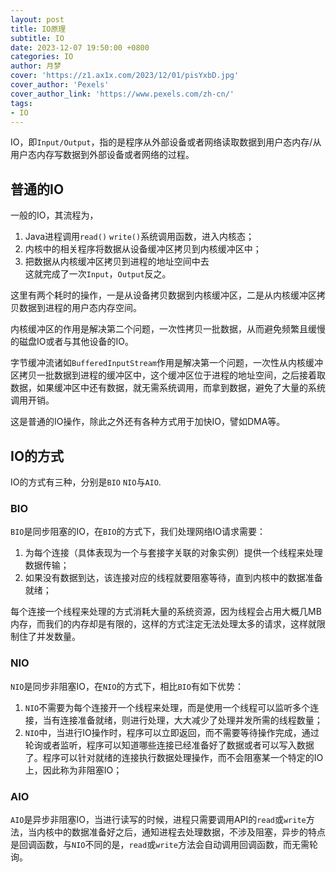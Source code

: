 ```yaml
---
layout: post
title: IO原理
subtitle: IO
date: 2023-12-07 19:50:00 +0800
categories: IO
author: 月梦
cover: 'https://z1.ax1x.com/2023/12/01/pisYxbD.jpg'
cover_author: 'Pexels'
cover_author_link: 'https://www.pexels.com/zh-cn/'
tags:
- IO  
---
```


IO，即`Input/Output`，指的是程序从外部设备或者网络读取数据到用户态内存/从用户态内存写数据到外部设备或者网络的过程。  

## 普通的IO
一般的IO，其流程为，  
1. Java进程调用`read()` `write()`系统调用函数，进入内核态；  
2. 内核中的相关程序将数据从设备缓冲区拷贝到内核缓冲区中；  
3. 把数据从内核缓冲区拷贝到进程的地址空间中去  
这就完成了一次`Input`，`Output`反之。  

这里有两个耗时的操作，一是从设备拷贝数据到内核缓冲区，二是从内核缓冲区拷贝数据到进程的用户态内存空间。  

内核缓冲区的作用是解决第二个问题，一次性拷贝一批数据，从而避免频繁且缓慢的磁盘IO或者与其他设备的IO。  

字节缓冲流诸如`BufferedInputStream`作用是解决第一个问题，一次性从内核缓冲区拷贝一批数据到进程的缓冲区中，这个缓冲区位于进程的地址空间，之后接着取数据，如果缓冲区中还有数据，就无需系统调用，而拿到数据，避免了大量的系统调用开销。  

这是普通的IO操作，除此之外还有各种方式用于加快IO，譬如DMA等。  

## IO的方式
IO的方式有三种，分别是`BIO` `NIO`与`AIO`.  
### BIO
`BIO`是同步阻塞的IO，在`BIO`的方式下，我们处理网络IO请求需要：  
1. 为每个连接（具体表现为一个与套接字关联的对象实例）提供一个线程来处理数据传输；
2. 如果没有数据到达，该连接对应的线程就要阻塞等待，直到内核中的数据准备就绪；  

每个连接一个线程来处理的方式消耗大量的系统资源，因为线程会占用大概几MB内存，而我们的内存却是有限的，这样的方式注定无法处理太多的请求，这样就限制住了并发数量。  

### NIO
`NIO`是同步非阻塞IO，在`NIO`的方式下，相比`BIO`有如下优势：   
1. `NIO`不需要为每个连接开一个线程来处理，而是使用一个线程可以监听多个连接，当有连接准备就绪，则进行处理，大大减少了处理并发所需的线程数量；  
2. `NIO`中，当进行IO操作时，程序可以立即返回，而不需要等待操作完成，通过轮询或者监听，程序可以知道哪些连接已经准备好了数据或者可以写入数据了。程序可以针对就绪的连接执行数据处理操作，而不会阻塞某一个特定的IO上，因此称为非阻塞IO；  

### AIO
`AIO`是异步非阻塞IO，当进行读写的时候，进程只需要调用API的`read`或`write`方法，当内核中的数据准备好之后，通知进程去处理数据，不涉及阻塞，异步的特点是回调函数，与`NIO`不同的是，`read`或`write`方法会自动调用回调函数，而无需轮询。  

